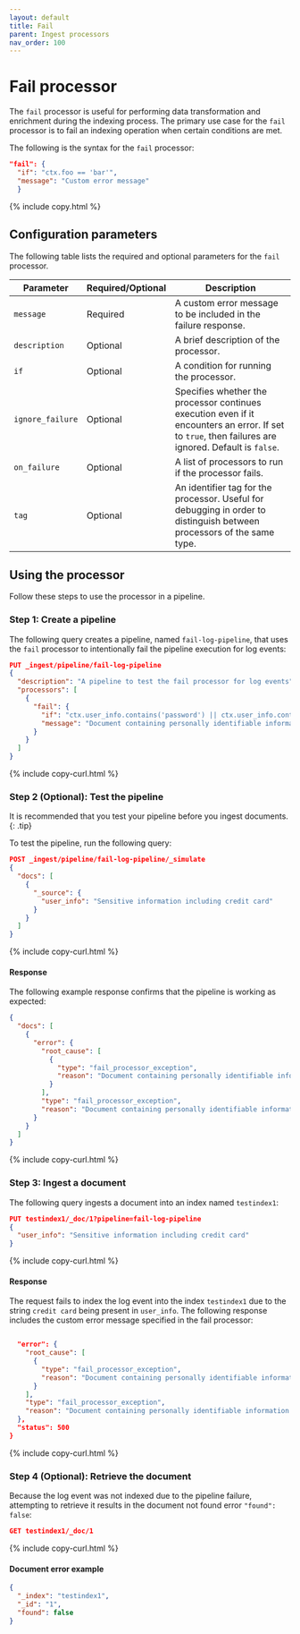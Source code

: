 ```yaml
---
layout: default
title: Fail
parent: Ingest processors
nav_order: 100
---
```


# Fail processor

The `fail` processor is useful for performing data transformation and enrichment during the indexing process. The primary use case for the `fail` processor is to fail an indexing operation when certain conditions are met.

The following is the syntax for the `fail` processor:

```json
"fail": { 
  "if": "ctx.foo == 'bar'", 
  "message": "Custom error message" 
  }
```
{% include copy.html %}

## Configuration parameters

The following table lists the required and optional parameters for the `fail` processor.

Parameter | Required/Optional | Description |
|-----------|-----------|-----------|
`message` | Required | A custom error message to be included in the failure response.
`description`  | Optional  | A brief description of the processor.  |  
`if` | Optional | A condition for running the processor. |  
`ignore_failure` | Optional | Specifies whether the processor continues execution even if it encounters an error. If set to `true`, then failures are ignored. Default is `false`. |  
`on_failure` | Optional | A list of processors to run if the processor fails. |  
`tag` | Optional | An identifier tag for the processor. Useful for debugging in order to distinguish between processors of the same type. |  

## Using the processor

Follow these steps to use the processor in a pipeline.

### Step 1: Create a pipeline

The following query creates a pipeline, named `fail-log-pipeline`, that uses the `fail` processor to intentionally fail the pipeline execution for log events: 

```json
PUT _ingest/pipeline/fail-log-pipeline  
{  
  "description": "A pipeline to test the fail processor for log events",  
  "processors": [  
    {  
      "fail": {  
        "if": "ctx.user_info.contains('password') || ctx.user_info.contains('credit card')",  
        "message": "Document containing personally identifiable information (PII) cannot be indexed!"  
      }  
    }  
  ]  
}
```
{% include copy-curl.html %}

### Step 2 (Optional): Test the pipeline

It is recommended that you test your pipeline before you ingest documents.
{: .tip}

To test the pipeline, run the following query:

```json
POST _ingest/pipeline/fail-log-pipeline/_simulate  
{  
  "docs": [  
    {  
      "_source": {  
        "user_info": "Sensitive information including credit card"  
      }  
    }  
  ]  
}  
```
{% include copy-curl.html %}

#### Response

The following example response confirms that the pipeline is working as expected:

```json
{
  "docs": [
    {
      "error": {
        "root_cause": [
          {
            "type": "fail_processor_exception",
            "reason": "Document containing personally identifiable information (PII) cannot be indexed!"
          }
        ],
        "type": "fail_processor_exception",
        "reason": "Document containing personally identifiable information (PII) cannot be indexed!"
      }
    }
  ]
}
```
{% include copy-curl.html %}

### Step 3: Ingest a document 

The following query ingests a document into an index named `testindex1`:

```json
PUT testindex1/_doc/1?pipeline=fail-log-pipeline  
{  
  "user_info": "Sensitive information including credit card"  
} 
```
{% include copy-curl.html %}

#### Response

The request fails to index the log event into the index `testindex1` due to the string `credit card` being present in `user_info`. The following response includes the custom error message specified in the fail processor:

```json

  "error": {
    "root_cause": [
      {
        "type": "fail_processor_exception",
        "reason": "Document containing personally identifiable information (PII) cannot be indexed!"
      }
    ],
    "type": "fail_processor_exception",
    "reason": "Document containing personally identifiable information (PII) cannot be indexed!"
  },
  "status": 500
}
```
{% include copy-curl.html %}

### Step 4 (Optional): Retrieve the document

Because the log event was not indexed due to the pipeline failure, attempting to retrieve it results in the document not found error `"found": false`:

```json
GET testindex1/_doc/1
```
{% include copy-curl.html %}

#### Document error example

```json
{  
  "_index": "testindex1",  
  "_id": "1",  
  "found": false  
}  
```
